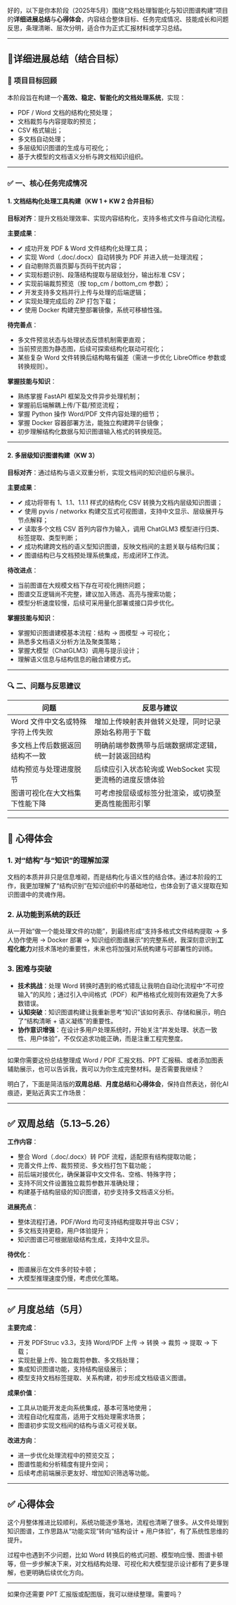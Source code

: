 好的，以下是你本阶段（2025年5月）围绕“文档处理智能化与知识图谱构建”项目的**详细进展总结**与**心得体会**，内容结合整体目标、任务完成情况、技能成长和问题反思，条理清晰、层次分明，适合作为正式汇报材料或学习总结。

---

## 📍详细进展总结（结合目标）

### 🎯 项目目标回顾

本阶段旨在构建一个**高效、稳定、智能化的文档处理系统**，实现：

* PDF / Word 文档的结构化预处理；
* 文档裁剪与内容提取的预览；
* CSV 格式输出；
* 多文档自动处理；
* 多层级知识图谱的生成与可视化；
* 基于大模型的文档语义分析与跨文档知识组织。

---

### ✅ 一、核心任务完成情况

#### 1. 文档结构化处理工具构建（KW 1 + KW 2 合并目标）

**目标对齐**：提升文档处理效率、实现内容结构化，支持多格式文件与自动化流程。

**主要成果**：

* ✔ 成功开发 PDF & Word 文件结构化处理工具；
* ✔ 实现 Word（.doc/.docx）自动转换为 PDF 并进入统一处理流程；
* ✔ 自动剔除页眉页脚与页码干扰内容；
* ✔ 实现标题识别、段落结构提取与层级划分，输出标准 CSV；
* ✔ 实现前端裁剪预览（按 top\_cm / bottom\_cm 参数）；
* ✔ 开发支持多文档并行上传与处理的后端逻辑；
* ✔ 实现处理完成后的 ZIP 打包下载；
* ✔ 使用 Docker 构建完整部署镜像，系统可移植性强。

**待完善点**：

* 多文件预览状态与处理状态反馈机制需更直观；
* 当前预览图为静态图，后续可探索结构化联动可视化；
* 某些复杂 Word 文件转换后结构略有偏差（需进一步优化 LibreOffice 参数或转换规则）。

**掌握技能与知识**：

* 熟练掌握 FastAPI 框架及文件异步处理机制；
* 掌握前后端解耦上传/下载/预览流程；
* 掌握 Python 操作 Word/PDF 文件内容处理的细节；
* 掌握 Docker 容器部署方法，能独立构建跨平台镜像；
* 初步理解结构化数据与知识图谱输入格式的转换规范。

---

#### 2. 多层级知识图谱构建（KW 3）

**目标对齐**：通过结构与语义双重分析，实现文档间的知识组织与展示。

**主要成果**：

* ✔ 成功将带有 1、1.1、1.1.1 样式的结构化 CSV 转换为文档内层级知识图谱；
* ✔ 使用 pyvis / networkx 构建交互式可视图谱，支持中文显示、层级展开与节点解释；
* ✔ 读取多个文档 CSV 首列内容作为输入，调用 ChatGLM3 模型进行归类、标签提取、类型判断；
* ✔ 成功构建跨文档的语义型知识图谱，反映文档间的主题关联与结构归属；
* ✔ 图谱结构已与文档预处理系统集成，形成闭环工作流。

**待改进点**：

* 当前图谱在大规模文档下存在可视化拥挤问题；
* 图谱交互逻辑尚不完整，建议加入筛选、高亮与搜索功能；
* 模型分析速度较慢，后续可采用量化部署或接口异步优化。

**掌握技能与知识**：

* 掌握知识图谱建模基本流程：结构 → 图模型 → 可视化；
* 熟悉多文档语义分析方法及聚类策略；
* 掌握大模型（ChatGLM3）调用与提示设计；
* 理解语义信息与结构信息的融合建模方式。

---

### 🔍 二、问题与反思建议

| 问题                  | 反思与建议                             |
| ------------------- | --------------------------------- |
| Word 文件中文名或特殊字符上传失败 | 增加上传映射表并做转义处理，同时记录原始名称用于下载        |
| 多文档上传后数据返回结构不一致     | 明确前端参数携带与后端数据绑定逻辑，统一封装返回结构        |
| 结构预览与处理进度脱节         | 后续应引入状态轮询或 WebSocket 实现更流畅的进度反馈体验 |
| 图谱可视化在大文档集下性能下降     | 可考虑按层级或标签分批渲染，或切换至更高性能图形引擎        |

---

## 🌱 心得体会

### 1. **对“结构”与“知识”的理解加深**

文档的本质并非只是信息堆砌，而是结构化与语义性的结合体。通过本阶段的工作，我更加理解了“结构识别”在知识组织中的基础地位，也体会到了语义提取在知识图谱中的灵魂作用。

### 2. **从功能到系统的跃迁**

从一开始“做一个能处理文件的功能”，到最终形成“支持多格式文件结构提取 → 多人协作使用 → Docker 部署 → 知识组织图谱展示”的完整系统，我深刻意识到**工程化能力**对技术落地的重要性，未来也将加强对系统构建与可部署性的训练。

### 3. **困难与突破**

* **技术挑战**：处理 Word 转换时遇到的格式错乱让我明白自动化流程中“不可控输入”的风险；通过引入中间格式（PDF）和严格格式化规则有效避免了大多数错误。
* **认知突破**：知识图谱构建让我重新思考“知识”该如何表示、存储和展示，明白了“结构清晰 + 语义凝练”的重要性。
* **协作意识增强**：在设计多用户处理系统时，开始关注“并发处理、状态一致性、用户体验”，不仅仅追求功能正确，而是注重工程完整度。

---

如果你需要这份总结整理成 Word / PDF 汇报文档、PPT 汇报稿、或者添加图表辅助展示，也可以告诉我，我可以为你生成完整材料。是否需要我继续？

明白了，下面是简洁版的**双周总结**、**月度总结**和**心得体会**，保持自然表达，弱化AI痕迹，更贴近真实工作场景：

---

## ✅ 双周总结（5.13–5.26）

**工作内容**：

* 整合 Word（.doc/.docx）转 PDF 流程，适配原有结构提取功能；
* 完善文件上传、裁剪预览、多文档打包下载功能；
* 前后端对接优化，确保兼容中文文件名、空格、特殊字符；
* 支持不同文件设置独立裁剪参数并准确处理；
* 构建基于结构层级的知识图谱，初步支持多文档语义分析。

**进展亮点**：

* 整体流程打通，PDF/Word 均可支持结构提取并导出 CSV；
* 多文档支持更稳，用户体验提升；
* 知识图谱已可根据层级结构生成，支持中文显示。

**待优化**：

* 图谱展示在文件多时较卡顿；
* 大模型推理速度仍慢，考虑优化策略。

---

## ✅ 月度总结（5月）

**主要完成**：

* 开发 PDFStruc v3.3，支持 Word/PDF 上传 → 转换 → 裁剪 → 提取 → 下载；
* 实现批量上传、独立裁剪参数、多文档处理；
* 集成知识图谱功能，支持结构层级展示；
* 模型支持文档标签提取、关系构建，初步形成文档级语义图谱。

**成果价值**：

* 工具从功能开发走向系统集成，基本可落地使用；
* 流程自动化程度高，适用于文档处理需求场景；
* 图谱初步实现文档间的结构与语义可视关联。

**改进方向**：

* 进一步优化处理流程中的预览交互；
* 图谱性能和分析精度有提升空间；
* 后续考虑前端展示更友好、增加知识筛选等功能。

---

## ✅ 心得体会

这个月整体推进比较顺利，系统功能逐步落地，流程也清晰了很多。从文件处理到知识图谱，工作思路从“功能实现”转向“结构设计 + 用户体验”，有了系统性思维的提升。

过程中也遇到不少问题，比如 Word 转换后的格式问题、模型响应慢、图谱卡顿等，但一步步解决下来，对文档结构处理、可视化和大模型提示设计都有了更多理解，也更明确后续优化方向。

---

如果你还需要 PPT 汇报版或配图版，我可以继续整理。需要吗？
